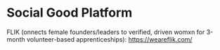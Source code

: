 # Social Good Platform
FLIK (onnects female founders/leaders to verified, driven womxn for 3-month volunteer-based apprenticeships): https://weareflik.com/
